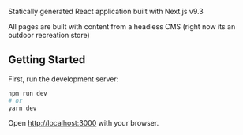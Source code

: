 Statically generated React application built with Next.js v9.3

All pages are built with content from a headless CMS (right now its an outdoor recreation store)

## Getting Started

First, run the development server:

```bash
npm run dev
# or
yarn dev
```

Open [http://localhost:3000](http://localhost:3000) with your browser. 
